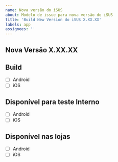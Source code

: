 ```yaml
---
name: Nova versão do iSUS
about: Modelo de issue para nova versão do iSUS
title: 'Build New Version do iSUS X.XX.XX'
labels: app
assignees: ''
---
```

## Nova Versão X.XX.XX

## Build

- [ ] Android
- [ ] iOS

## Disponível para teste Interno

- [ ] Android
- [ ] iOS

## Disponível nas lojas

- [ ] Android
- [ ] iOS
